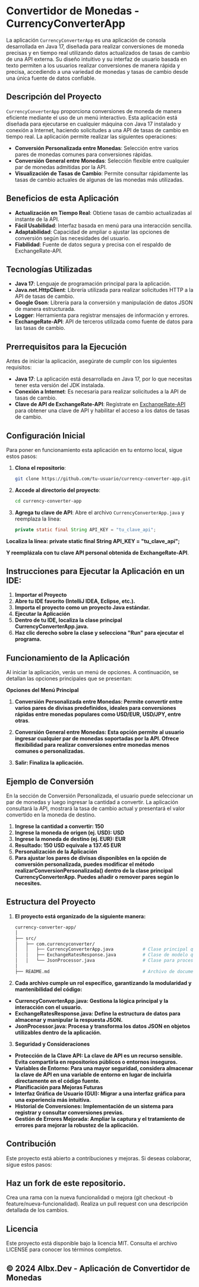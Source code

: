 # Convertidor de Monedas - CurrencyConverterApp

La aplicación `CurrencyConverterApp` es una aplicación de consola desarrollada en Java 17, diseñada para realizar conversiones de moneda precisas y en tiempo real utilizando datos actualizados de tasas de cambio de una API externa. Su diseño intuitivo y su interfaz de usuario basada en texto permiten a los usuarios realizar conversiones de manera rápida y precisa, accediendo a una variedad de monedas y tasas de cambio desde una única fuente de datos confiable.

## Descripción del Proyecto

`CurrencyConverterApp` proporciona conversiones de moneda de manera eficiente mediante el uso de un menú interactivo. Esta aplicación está diseñada para ejecutarse en cualquier máquina con Java 17 instalado y conexión a Internet, haciendo solicitudes a una API de tasas de cambio en tiempo real. La aplicación permite realizar las siguientes operaciones:

- **Conversión Personalizada entre Monedas**: Selección entre varios pares de monedas comunes para conversiones rápidas.
- **Conversión General entre Monedas**: Selección flexible entre cualquier par de monedas admitidas por la API.
- **Visualización de Tasas de Cambio**: Permite consultar rápidamente las tasas de cambio actuales de algunas de las monedas más utilizadas.

## Beneficios de esta Aplicación

- **Actualización en Tiempo Real**: Obtiene tasas de cambio actualizadas al instante de la API.
- **Fácil Usabilidad**: Interfaz basada en menú para una interacción sencilla.
- **Adaptabilidad**: Capacidad de ampliar o ajustar las opciones de conversión según las necesidades del usuario.
- **Fiabilidad**: Fuente de datos segura y precisa con el respaldo de ExchangeRate-API.

## Tecnologías Utilizadas

- **Java 17**: Lenguaje de programación principal para la aplicación.
- **Java.net.HttpClient**: Librería utilizada para realizar solicitudes HTTP a la API de tasas de cambio.
- **Google Gson**: Librería para la conversión y manipulación de datos JSON de manera estructurada.
- **Logger**: Herramienta para registrar mensajes de información y errores.
- **ExchangeRate-API**: API de terceros utilizada como fuente de datos para las tasas de cambio.

## Prerrequisitos para la Ejecución

Antes de iniciar la aplicación, asegúrate de cumplir con los siguientes requisitos:

- **Java 17**: La aplicación está desarrollada en Java 17, por lo que necesitas tener esta versión del JDK instalada.
- **Conexión a Internet**: Es necesaria para realizar solicitudes a la API de tasas de cambio.
- **Clave de API de ExchangeRate-API**: Regístrate en [ExchangeRate-API](https://www.exchangerate-api.com/) para obtener una clave de API y habilitar el acceso a los datos de tasas de cambio.

## Configuración Inicial

Para poner en funcionamiento esta aplicación en tu entorno local, sigue estos pasos:

1. **Clona el repositorio**:

   ```bash
   git clone https://github.com/tu-usuario/currency-converter-app.git

2. **Accede al directorio del proyecto**:

   ```bash
   cd currency-converter-app

3. **Agrega tu clave de API**: Abre el archivo `CurrencyConverterApp.java` y reemplaza la línea:

   ```java
   private static final String API_KEY = "tu_clave_api";

**Localiza la línea: private static final String API_KEY = "tu_clave_api";**

**Y reemplázala con tu clave API personal obtenida de ExchangeRate-API**.

## Instrucciones para Ejecutar la Aplicación en un IDE:

1. **Importar el Proyecto**
2. **Abre tu IDE favorito (IntelliJ IDEA, Eclipse, etc.).**
3. **Importa el proyecto como un proyecto Java estándar.**
4. **Ejecutar la Aplicación**
5. **Dentro de tu IDE, localiza la clase principal CurrencyConverterApp.java.**
6. **Haz clic derecho sobre la clase y selecciona "Run" para ejecutar el programa.**

## Funcionamiento de la Aplicación

Al iniciar la aplicación, verás un menú de opciones. A continuación, se detallan las opciones principales que se presentan:

**Opciones del Menú Principal**

1. **Conversión Personalizada entre Monedas: Permite convertir entre varios pares de divisas predefinidos, ideales para conversiones rápidas entre monedas populares como USD/EUR, USD/JPY, entre otras**.

2. **Conversión General entre Monedas: Esta opción permite al usuario ingresar cualquier par de monedas soportadas por la API. Ofrece flexibilidad para realizar conversiones entre monedas menos comunes o personalizadas.**

3. **Salir: Finaliza la aplicación.**

## Ejemplo de Conversión

En la sección de Conversión Personalizada, el usuario puede seleccionar un par de monedas y luego ingresar la cantidad a convertir. La aplicación consultará la API, mostrará la tasa de cambio actual y presentará el valor convertido en la moneda de destino.

1. **Ingrese la cantidad a convertir: 150**
2. **Ingrese la moneda de origen (ej. USD): USD**
3. **Ingrese la moneda de destino (ej. EUR): EUR**
4. **Resultado: 150 USD equivale a 137.45 EUR**
5. **Personalización de la Aplicación**
6. **Para ajustar los pares de divisas disponibles en la opción de conversión personalizada, puedes modificar el método realizarConversionPersonalizada() dentro de la clase principal CurrencyConverterApp. Puedes añadir o remover pares según lo necesites.**

## Estructura del Proyecto

1. **El proyecto está organizado de la siguiente manera:**

   ```bash
   currency-converter-app/ 
   │
   ├── src/
   │   ├── com.currencyconverter/
   │   │   ├── CurrencyConverterApp.java           # Clase principal que ejecuta la aplicación
   │   │   ├── ExchangeRatesResponse.java          # Clase de modelo que mapea la respuesta JSON de la API
   │   │   └── JsonProcessor.java                  # Clase para procesar y extraer datos de tasas de cambio del JSON
   │
   ├── README.md                                   # Archivo de documentación del proyecto


2. **Cada archivo cumple un rol específico, garantizando la modularidad y mantenibilidad del código:**

- **CurrencyConverterApp.java: Gestiona la lógica principal y la interacción con el usuario.**
- **ExchangeRatesResponse.java: Define la estructura de datos para almacenar y manipular la respuesta JSON.**
- **JsonProcessor.java: Procesa y transforma los datos JSON en objetos utilizables dentro de la aplicación.**

3. **Seguridad y Consideraciones**

- **Protección de la Clave API: La clave de API es un recurso sensible. Evita compartirla en repositorios públicos o entornos inseguros.**
- **Variables de Entorno: Para una mayor seguridad, considera almacenar la clave de API en una variable de entorno en lugar de incluirla directamente en el código fuente.**
- **Planificación para Mejoras Futuras**
- **Interfaz Gráfica de Usuario (GUI): Migrar a una interfaz gráfica para una experiencia más intuitiva.**
- **Historial de Conversiones: Implementación de un sistema para registrar y consultar conversiones previas.**
- **Gestión de Errores Mejorada: Ampliar la captura y el tratamiento de errores para mejorar la robustez de la aplicación.**

## Contribución

Este proyecto está abierto a contribuciones y mejoras. Si deseas colaborar, sigue estos pasos:

## Haz un fork de este repositorio.

Crea una rama con la nueva funcionalidad o mejora (git checkout -b feature/nueva-funcionalidad).
Realiza un pull request con una descripción detallada de los cambios.

## Licencia
Este proyecto está disponible bajo la licencia MIT. Consulta el archivo LICENSE para conocer los términos completos.

## © 2024 Albx.Dev - Aplicación de Convertidor de Monedas
